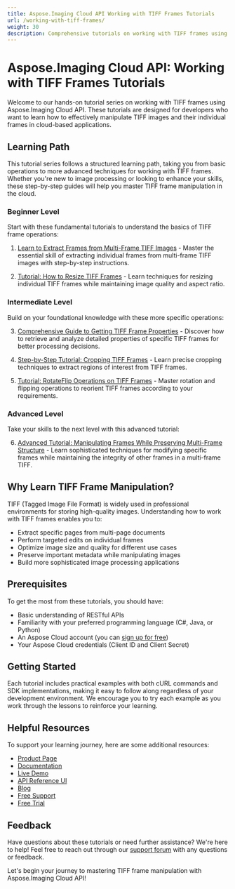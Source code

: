 ```yaml
---
title: Aspose.Imaging Cloud API Working with TIFF Frames Tutorials
url: /working-with-tiff-frames/
weight: 30
description: Comprehensive tutorials on working with TIFF frames using Aspose.Imaging Cloud API. Learn to extract, resize, crop, and manipulate TIFF frames step-by-step.
---
```


# Aspose.Imaging Cloud API: Working with TIFF Frames Tutorials

Welcome to our hands-on tutorial series on working with TIFF frames using Aspose.Imaging Cloud API. These tutorials are designed for developers who want to learn how to effectively manipulate TIFF images and their individual frames in cloud-based applications.

## Learning Path

This tutorial series follows a structured learning path, taking you from basic operations to more advanced techniques for working with TIFF frames. Whether you're new to image processing or looking to enhance your skills, these step-by-step guides will help you master TIFF frame manipulation in the cloud.

### Beginner Level

Start with these fundamental tutorials to understand the basics of TIFF frame operations:

1. [Learn to Extract Frames from Multi-Frame TIFF Images](/working-with-tiff-frames/extract-frame/) - Master the essential skill of extracting individual frames from multi-frame TIFF images with step-by-step instructions.

2. [Tutorial: How to Resize TIFF Frames](/working-with-tiff-frames/resize-frame/) - Learn techniques for resizing individual TIFF frames while maintaining image quality and aspect ratio.

### Intermediate Level

Build on your foundational knowledge with these more specific operations:

3. [Comprehensive Guide to Getting TIFF Frame Properties](/working-with-tiff-frames/get-properties/) - Discover how to retrieve and analyze detailed properties of specific TIFF frames for better processing decisions.

4. [Step-by-Step Tutorial: Cropping TIFF Frames](/working-with-tiff-frames/crop-frame/) - Learn precise cropping techniques to extract regions of interest from TIFF frames.

5. [Tutorial: RotateFlip Operations on TIFF Frames](/working-with-tiff-frames/rotateflip-frame/) - Master rotation and flipping operations to reorient TIFF frames according to your requirements.

### Advanced Level

Take your skills to the next level with this advanced tutorial:

6. [Advanced Tutorial: Manipulating Frames While Preserving Multi-Frame Structure](/working-with-tiff-frames/manipulate-preserve-frames/) - Learn sophisticated techniques for modifying specific frames while maintaining the integrity of other frames in a multi-frame TIFF.

## Why Learn TIFF Frame Manipulation?

TIFF (Tagged Image File Format) is widely used in professional environments for storing high-quality images. Understanding how to work with TIFF frames enables you to:

- Extract specific pages from multi-page documents
- Perform targeted edits on individual frames
- Optimize image size and quality for different use cases
- Preserve important metadata while manipulating images
- Build more sophisticated image processing applications

## Prerequisites

To get the most from these tutorials, you should have:

- Basic understanding of RESTful APIs
- Familiarity with your preferred programming language (C#, Java, or Python)
- An Aspose Cloud account (you can [sign up for free](https://dashboard.aspose.cloud/#/apps))
- Your Aspose Cloud credentials (Client ID and Client Secret)

## Getting Started

Each tutorial includes practical examples with both cURL commands and SDK implementations, making it easy to follow along regardless of your development environment. We encourage you to try each example as you work through the lessons to reinforce your learning.

## Helpful Resources

To support your learning journey, here are some additional resources:

- [Product Page](https://products.aspose.cloud/imaging/)
- [Documentation](https://docs.aspose.cloud/imaging/)
- [Live Demo](https://products.aspose.app/imaging/family)
- [API Reference UI](https://reference.aspose.cloud/imaging/)
- [Blog](https://blog.aspose.cloud/category/imaging/)
- [Free Support](https://forum.aspose.cloud/c/imaging/10)
- [Free Trial](https://dashboard.aspose.cloud/#/apps)

## Feedback

Have questions about these tutorials or need further assistance? We're here to help! Feel free to reach out through our [support forum](https://forum.aspose.cloud/c/imaging/10) with any questions or feedback.

Let's begin your journey to mastering TIFF frame manipulation with Aspose.Imaging Cloud API!

